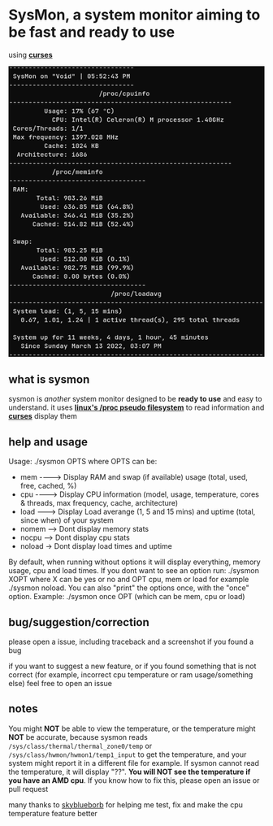 # SysMon, a system monitor aiming to be fast and ready to use

using [**curses**](https://docs.python.org/3/howto/curses.html)

![sysmon screenshot](sysmon-screen.png)

## what is sysmon
sysmon is *another* system monitor designed to be **ready to use** and easy to understand. it uses [**linux's /proc pseudo filesystem**](https://www.kernel.org/doc/html/latest/filesystems/proc.html) to read information and [**curses**](https://docs.python.org/3/howto/curses.html) display them

## help and usage
Usage: ./sysmon OPTS where OPTS can be:
+ mem ----> Display RAM and swap (if available) usage (total, used, free, cached, %)
+ cpu ----> Display CPU information (model, usage, temperature, cores & threads, max frequency, cache, architecture)
+ load ---> Display Load averange (1, 5 and 15 mins) and uptime (total, since when) of your system
+ nomem --> Dont display memory stats
+ nocpu --> Dont display cpu stats
+ noload -> Dont display load times and uptime

By default, when running without options it will display everything, memory usage, cpu and load times. If you dont want to see an option run: ./sysmon XOPT where X can be yes or no and OPT cpu, mem or load for example ./sysmon noload. You can also "print" the options once, with the "once" option. Example: ./sysmon once OPT (which can be mem, cpu or load)

## bug/suggestion/correction
please open a issue, including traceback and a screenshot if you found a bug

if you want to suggest a new feature, or if you found something that is not correct (for example, incorrect cpu temperature or ram usage/something else) feel free to open an issue

## notes
You might **NOT** be able to view the temperature, or the temperature might **NOT** be accurate, because sysmon reads `/sys/class/thermal/thermal_zone0/temp` or `/sys/class/hwmon/hwmon1/temp1_input` to get the temperature, and your system might report it in a different file for example. If sysmon cannot read the temperature, it will display "??". **You will NOT see the temperature if you have an AMD cpu**. If you know how to fix this, please open an issue or pull request 

many thanks to [skyblueborb](https://github.com/skyblueborb) for helping me test, fix and make the cpu temperature feature better
